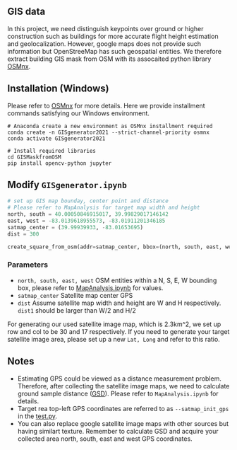 ## GIS data
In this project, we need distinguish keypoints over ground or higher construction such as buildings for more accurate flight height estimation and geolocalization. However, google maps does not provide such information but OpenStreeMap has such geospatial entities. We therefore extract building GIS mask from OSM with its assocaited python library [OSMnx](https://osmnx.readthedocs.io/en/stable/osmnx.html#module-osmnx.geometries).

## Installation (Windows)
Please refer to [OSMnx](https://github.com/gboeing/osmnx) for more details. Here we provide installment commands satisfying our Windows environment.
```shell
# Anaconda create a new environment as OSMnx installment required
conda create -n GISgenerator2021 --strict-channel-priority osmnx
conda activate GISgenerator2021

# Install required libraries
cd GISMaskfromOSM
pip install opencv-python jupyter
```

## Modify `GISgenerator.ipynb`
```python
# set up GIS map bounday, center point and distance
# Please refer to MapAnalysis for target map width and height
north, south = 40.00050846915017, 39.99829017146142
east, west = -83.0139618955573, -83.01911201346185
satmap_center = (39.99939933, -83.01653695)
dist = 300

create_square_from_osm(addr=satmap_center, bbox=(north, south, east, west), dist=dist)
```
### Parameters
- `north, south, east, west` OSM entities within a N, S, E, W bounding box, please refer to [MapAnalysis.ipynb]() for values.
- `satmap_center` Satellite map center GPS 
- `dist` Assume satellite map width and height are W and H respectively. `dist1` should be larger than W/2 and H/2
 
 For generating our used satellite image map, which is 2.3km\^2, we set up row and col to be 30 and 17 respectively. If you need to generate your target satellite image area, please set up a new `Lat, Long` and refer to this ratio.

## Notes
- Estimating GPS could be viewed as a distance measurement problem. Therefore, after collecting the satellite image maps, we need to calculate ground sample distance ([GSD](https://en.wikipedia.org/wiki/Ground_sample_distance)). Please refer to `MapAnalysis.ipynb` for details.
- Target rea top-left GPS coordinates are referred to as `--satmap_init_gps` in the [test.py](https://github.com/OSUPCVLab/UbihereDrone2021/blob/main/UAV%20Geolocalization/test.py).
- You can also replace google satellite image maps with other sources but having similart texture. Remember to calculate GSD and acquire your collected area north, south, east and west GPS coordinates.
